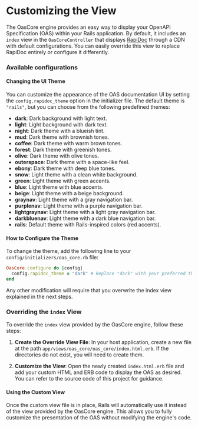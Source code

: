 # Customizing the View

The OasCore engine provides an easy way to display your OpenAPI Specification (OAS) within your Rails application. By default, it includes an `index` view in the `OasCoreController` that displays [RapiDoc](https://rapidocweb.com/) through a CDN with default configurations. You can easily override this view to replace RapiDoc entirely or configure it differently.

### Available configurations

#### Changing the UI Theme

You can customize the appearance of the OAS documentation UI by setting the `config.rapidoc_theme` option in the initializer file. The default theme is `"rails"`, but you can choose from the following predefined themes:

- **dark**: Dark background with light text.
- **light**: Light background with dark text.
- **night**: Dark theme with a blueish tint.
- **mud**: Dark theme with brownish tones.
- **coffee**: Dark theme with warm brown tones.
- **forest**: Dark theme with greenish tones.
- **olive**: Dark theme with olive tones.
- **outerspace**: Dark theme with a space-like feel.
- **ebony**: Dark theme with deep blue tones.
- **snow**: Light theme with a clean white background.
- **green**: Light theme with green accents.
- **blue**: Light theme with blue accents.
- **beige**: Light theme with a beige background.
- **graynav**: Light theme with a gray navigation bar.
- **purplenav**: Light theme with a purple navigation bar.
- **lightgraynav**: Light theme with a light gray navigation bar.
- **darkbluenav**: Light theme with a dark blue navigation bar.
- **rails**: Default theme with Rails-inspired colors (red accents).

#### How to Configure the Theme

To change the theme, add the following line to your `config/initializers/oas_core.rb` file:

```ruby
OasCore.configure do |config|
  config.rapidoc_theme = "dark" # Replace "dark" with your preferred theme name
end
```

Any other modification will require that you overwrite the index view explained in the next steps.

### Overriding the `index` View

To override the `index` view provided by the OasCore engine, follow these steps:

1. **Create the Override View File**: In your host application, create a new file at the path `app/views/oas_core/oas_core/index.html.erb`. If the directories do not exist, you will need to create them.

2. **Customize the View**: Open the newly created `index.html.erb` file and add your custom HTML and ERB code to display the OAS as desired. You can refer to the source code of this project for guidance.

#### Using the Custom View

Once the custom view file is in place, Rails will automatically use it instead of the view provided by the OasCore engine. This allows you to fully customize the presentation of the OAS without modifying the engine's code.
